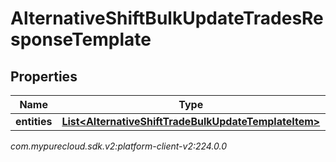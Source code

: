 # AlternativeShiftBulkUpdateTradesResponseTemplate


## Properties

| Name | Type | Description | Notes |
| ------------ | ------------- | ------------- | ------------- |
| **entities** | [**List&lt;AlternativeShiftTradeBulkUpdateTemplateItem&gt;**](AlternativeShiftTradeBulkUpdateTemplateItem) |  |  [optional] |




_com.mypurecloud.sdk.v2:platform-client-v2:224.0.0_
